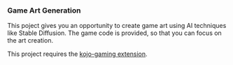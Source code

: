 ### Game Art Generation

This poject gives you an opportunity to create game art using AI techniques like Stable Diffusion. The game code is provided, so that you can focus on the art creation. 

This project requires the [kojo-gaming extension](https://github.com/litan/kojo-gaming).


